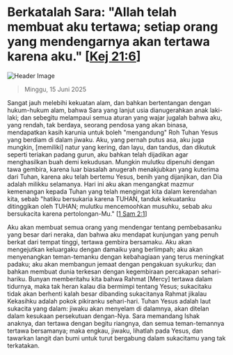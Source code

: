 
# Berkatalah Sara: "Allah telah membuat aku tertawa; setiap orang yang mendengarnya akan tertawa karena aku." [[Kej 21:6](http://alkitab.sabda.org/?Kej%2021:6)]

![Header Image](https://alkitab.app/slice/sunrise.jpg)

> Minggu, 15 Juni 2025

Sangat jauh melebihi kekuatan alam, dan bahkan bertentangan dengan hukum-hukum alam, bahwa Sara yang lanjut usia dianugerahkan anak laki-laki; dan sebegitu melampaui semua aturan yang wajar jugalah bahwa aku, yang rendah, tak berdaya, seorang pendosa yang akan binasa, mendapatkan kasih karunia untuk boleh "mengandung" Roh Tuhan Yesus yang berdiam di dalam jiwaku. Aku, yang pernah putus asa, aku juga mungkin, [memiliki] natur yang kering, dan layu, dan tandus, dan dikutuk seperti teriakan padang gurun, aku bahkan telah dijadikan agar menghasilkan buah demi kekudusan. Mungkin mulutku dipenuhi dengan tawa gembira, karena luar biasalah anugerah menakjubkan yang kuterima dari Tuhan, karena aku telah bertemu Yesus, benih yang dijanjikan, dan Dia adalah milikku selamanya. Hari ini aku akan mengangkat mazmur kemenangan kepada Tuhan yang telah mengingat kita dalam kerendahan kita, sebab "hatiku bersukaria karena TUHAN, tanduk kekuatanku ditinggikan oleh TUHAN; mulutku mencemoohkan musuhku, sebab aku bersukacita karena pertolongan-Mu." [[1 Sam 2:1](http://alkitab.sabda.org/?1%20Sam%202:1)]

Aku akan membuat semua orang yang mendengar tentang pembebasanku yang besar dari neraka, dan bahwa aku mendapat kunjungan yang penuh berkat dari tempat tinggi, tertawa gembira bersamaku. Aku akan mengejutkan keluargaku dengan damaiku yang berlimpah; aku akan menyenangkan teman-temanku dengan kebahagiaan yang terus meningkat padaku; aku akan membangun jemaat dengan pengakuan syukurku; dan bahkan membuat dunia terkesan dengan kegembiraan percakapan sehari-hariku. Bunyan memberitahu kita bahwa Rahmat [Mercy] tertawa dalam tidurnya, maka tak heran kalau dia bermimpi tentang Yesus; sukacitaku tidak akan berhenti kalah besar dibanding sukacitanya Rahmat jikalau Kekasihku adalah pokok pikiranku sehari-hari. Tuhan Yesus adalah laut sukacita yang dalam: jiwaku akan menyelam di dalamnya, akan ditelan dalam kesukaan persekutuan dengan-Nya. Sara memandang Ishak anaknya, dan tertawa dengan begitu riangnya, dan semua teman-temannya tertawa bersamanya; maka engkau, jiwaku, lihatlah pada Yesus, dan tawarkan langit dan bumi untuk turut bergabung dalam sukacitamu yang tak terkatakan.
    